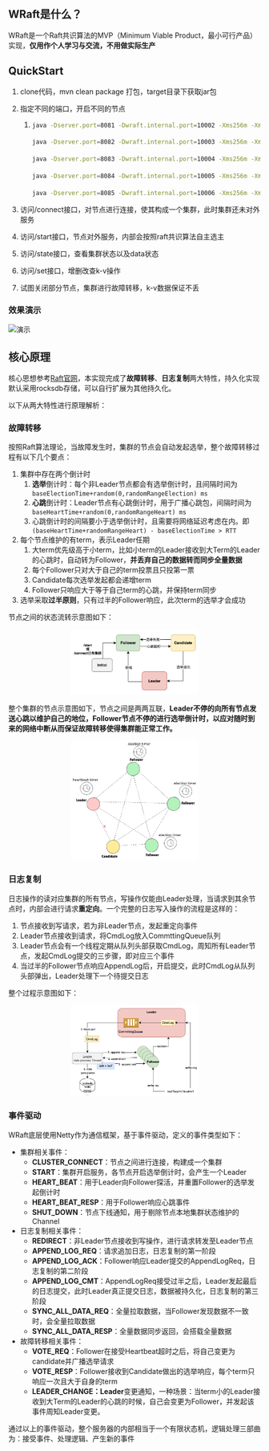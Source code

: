 ## WRaft是什么？

WRaft是一个Raft共识算法的MVP（Minimum Viable Product，最小可行产品）实现，**仅用作个人学习与交流，不用做实际生产**



## QuickStart

1. clone代码，mvn clean package 打包，target目录下获取jar包

2. 指定不同的端口，开启不同的节点

   1. ```bash
      java -Dserver.port=8081 -Dwraft.internal.port=10002 -Xms256m -Xmx256m  -jar /Users/admin/IdeaProjects/WRaft/target/WRaft-1.0-SNAPSHOT-exec.jar
      
      java -Dserver.port=8082 -Dwraft.internal.port=10003 -Xms256m -Xmx256m  -jar /Users/admin/IdeaProjects/WRaft/target/WRaft-1.0-SNAPSHOT-exec.jar
      
      java -Dserver.port=8083 -Dwraft.internal.port=10004 -Xms256m -Xmx256m  -jar /Users/admin/IdeaProjects/WRaft/target/WRaft-1.0-SNAPSHOT-exec.jar
      
      java -Dserver.port=8084 -Dwraft.internal.port=10005 -Xms256m -Xmx256m  -jar /Users/admin/IdeaProjects/WRaft/target/WRaft-1.0-SNAPSHOT-exec.jar
      
      java -Dserver.port=8085 -Dwraft.internal.port=10006 -Xms256m -Xmx256m  -jar /Users/admin/IdeaProjects/WRaft/target/WRaft-1.0-SNAPSHOT-exec.jar
      ```

3. 访问/connect接口，对节点进行连接，使其构成一个集群，此时集群还未对外服务

4. 访问/start接口，节点对外服务，内部会按照raft共识算法自主选主

5. 访问/state接口，查看集群状态以及data状态

6. 访问/set接口，增删改查k-v操作

7. 试图关闭部分节点，集群进行故障转移，k-v数据保证不丢



### 效果演示

![演示](imgs/演示.gif)






## 核心原理

核心思想参考[Raft官网](https://raft.github.io/)，本实现完成了**故障转移**、**日志复制**两大特性，持久化实现默认采用rocksdb存储，可以自行扩展为其他持久化。

以下从两大特性进行原理解析：

### 故障转移

按照Raft算法理论，当故障发生时，集群的节点会自动发起选举，整个故障转移过程有以下几个要点：

1. 集群中存在两个倒计时
   1. **选举**倒计时：每个非Leader节点都会有选举倒计时，且间隔时间为`baseElectionTime+random(0,randomRangeElection) ms`
   2. **心跳**倒计时：Leader节点有心跳倒计时，用于广播心跳包，间隔时间为`baseHeartTime+random(0,randomRangeHeart) ms`
   3. 心跳倒计时的间隔要小于选举倒计时，且需要将网络延迟考虑在内。即`(baseHeartTime+randomRangeHeart) - baseElectionTime > RTT`
2. 每个节点维护的有term，表示Leader任期
   1. 大term优先级高于小term，比如小term的Leader接收到大Term的Leader的心跳时，自动转为Follower，**并丢弃自己的数据转而同步全量数据**
   2. 每个Follower只对大于自己的term投票且只投第一票
   3. Candidate每次选举发起都会递增term
   4. Follower只响应大于等于自己term的心跳，并保持term同步
3. 选举采取**过半原则**，只有过半的Follower响应，此次term的选举才会成功

节点之间的状态流转示意图如下：

<div align=center>
<img src="imgs/image-20240814120143884.png" alt="image-20240814120143884" style="zoom: 67%;" width="50%"  />
</div>


整个集群的节点示意图如下，节点之间是两两互联，**Leader不停的向所有节点发送心跳以维护自己的地位，Follower节点不停的进行选举倒计时，以应对随时到来的网络中断从而保证故障转移使得集群能正常工作。**

<div align=center>
<img src="imgs/image-20240814110227406.png" alt="image-20240814110227406" style="zoom:50%;" width="50%"   />
</div>


### 日志复制

日志操作的读对应集群的所有节点，写操作仅能由Leader处理，当请求到其余节点时，内部会进行请求**重定向**。一个完整的日志写入操作的流程是这样的：

1. 节点接收到写请求，若为非Leader节点，发起重定向事件
2. Leader节点接收到请求，将CmdLog放入CommttingQueue队列
3. Leader节点会有一个线程定期从队列头部获取CmdLog，周知所有Leader节点，发起CmdLog提交的三步骤，即对应三个事件
4. 当过半的Follower节点响应AppendLog后，开启提交，此时CmdLog从队列头部弹出，Leader处理下一个待提交日志

整个过程示意图如下：

<div align=center>
<img src="imgs/image-20240814120301079.png" alt="image-20240814120301079" style="zoom:67%;" width="50%"   />
</div>


### 事件驱动

WRaft底层使用Netty作为通信框架，基于事件驱动，定义的事件类型如下：

- 集群相关事件：
  - **CLUSTER_CONNECT**：节点之间进行连接，构建成一个集群
  - **START**：集群开启服务，各节点开启选举倒计时，会产生一个Leader
  - **HEART_BEAT**：用于Leader向Follower探活，并重置Follower的选举发起倒计时
  - **HEART_BEAT_RESP**：用于Follower响应心跳事件
  - **SHUT_DOWN**：节点下线通知，用于剔除节点本地集群状态维护的Channel
- 日志复制相关事件：
  - **REDIRECT**：非Leader节点接收到写操作，进行请求转发至Leader节点
  - **APPEND_LOG_REQ**：请求追加日志，日志复制的第一阶段
  - **APPEND_LOG_ACK**：Follower响应Leader提交的AppendLogReq，日志复制的第二阶段
  - **APPEND_LOG_CMT**：AppendLogReq接受过半之后，Leader发起最后的日志提交，此时Leader真正提交日志，数据被持久化，日志复制的第三阶段
  - **SYNC_ALL_DATA_REQ**：全量拉取数据，当Follower发现数据不一致时，会全量拉取数据
  - **SYNC_ALL_DATA_RESP**：全量数据同步返回，会搭载全量数据
- 故障转移相关事件：
  - **VOTE_REQ**：Follower在接受Heartbeat超时之后，将自己变更为candidate并广播选举请求
  - **VOTE_RESP**：Follower接收到Candidate做出的选举响应，每个term只响应一次且大于自身的term
  - **LEADER_CHANGE：Leader**变更通知，一种场景：当term小的Leader接收到大Term的Leader的心跳的时候，自己会变更为Follower，并发起该事件周知Leader变更。



通过以上的事件驱动，整个服务器的内部相当于一个有限状态机，逻辑处理三部曲为：接受事件、处理逻辑、产生新的事件

